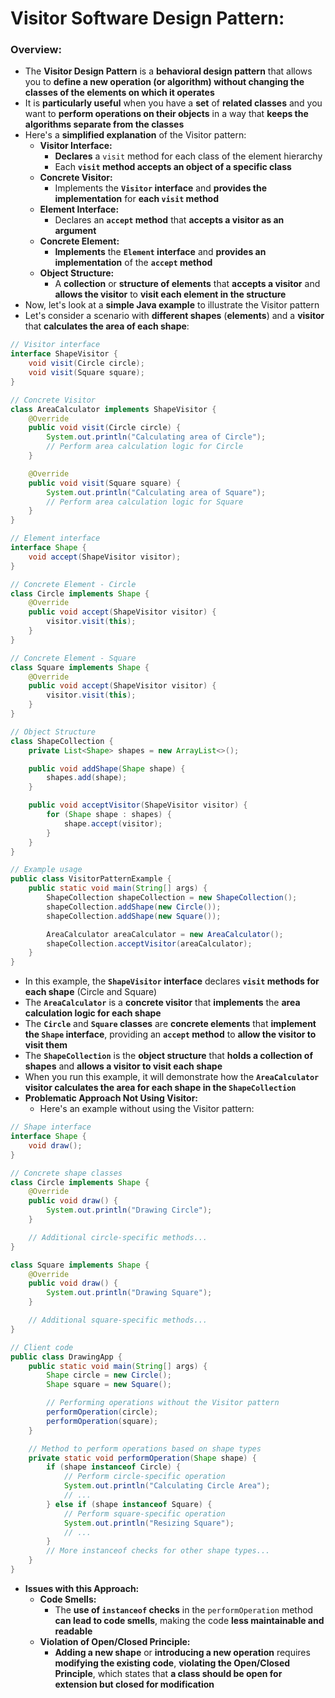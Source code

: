 # Visitor Software Design Pattern:

### Overview:
* The **Visitor Design Pattern** is a **behavioral design pattern** that allows you to **define a new operation (or 
  algorithm) without changing the classes of the elements on which it operates**
* It is **particularly useful** when you have a **set** of **related classes** and you want to **perform operations on 
  their objects** in a way that **keeps the algorithms separate from the classes**
* Here's a **simplified explanation** of the Visitor pattern:
  * **Visitor Interface:**
    * **Declares** a `visit` method for each class of the element hierarchy
    * Each **`visit` method accepts an object of a specific class**
  * **Concrete Visitor:**
    * Implements the **`Visitor` interface** and **provides the implementation** for **each `visit` method**
  * **Element Interface:**
    * Declares an **`accept` method** that **accepts a visitor as an argument**
  * **Concrete Element:**
    * **Implements** the **`Element` interface** and **provides an implementation** of the **`accept` method**
  * **Object Structure:**
    * A **collection** or **structure of elements** that **accepts a visitor** and **allows the visitor** to **visit 
      each element in the structure**
* Now, let's look at a **simple Java example** to illustrate the Visitor pattern
* Let's consider a scenario with **different shapes** (**elements**) and a **visitor** that **calculates the area of 
  each shape**:
```java
// Visitor interface
interface ShapeVisitor {
    void visit(Circle circle);
    void visit(Square square);
}

// Concrete Visitor
class AreaCalculator implements ShapeVisitor {
    @Override
    public void visit(Circle circle) {
        System.out.println("Calculating area of Circle");
        // Perform area calculation logic for Circle
    }

    @Override
    public void visit(Square square) {
        System.out.println("Calculating area of Square");
        // Perform area calculation logic for Square
    }
}

// Element interface
interface Shape {
    void accept(ShapeVisitor visitor);
}

// Concrete Element - Circle
class Circle implements Shape {
    @Override
    public void accept(ShapeVisitor visitor) {
        visitor.visit(this);
    }
}

// Concrete Element - Square
class Square implements Shape {
    @Override
    public void accept(ShapeVisitor visitor) {
        visitor.visit(this);
    }
}

// Object Structure
class ShapeCollection {
    private List<Shape> shapes = new ArrayList<>();

    public void addShape(Shape shape) {
        shapes.add(shape);
    }

    public void acceptVisitor(ShapeVisitor visitor) {
        for (Shape shape : shapes) {
            shape.accept(visitor);
        }
    }
}

// Example usage
public class VisitorPatternExample {
    public static void main(String[] args) {
        ShapeCollection shapeCollection = new ShapeCollection();
        shapeCollection.addShape(new Circle());
        shapeCollection.addShape(new Square());

        AreaCalculator areaCalculator = new AreaCalculator();
        shapeCollection.acceptVisitor(areaCalculator);
    }
}
```
* In this example, the **`ShapeVisitor` interface** declares **`visit` methods for each shape** (Circle and Square)
* The **`AreaCalculator`** is a **concrete visitor** that **implements** the **area calculation logic for each shape**
* The **`Circle`** and **`Square` classes** are **concrete elements** that **implement the `Shape` interface**, 
  providing an **`accept` method** to **allow the visitor to visit them**
* The **`ShapeCollection`** is the **object structure** that **holds a collection of shapes** and **allows a visitor to 
  visit each shape**
* When you run this example, it will demonstrate how the **`AreaCalculator` visitor calculates the area for each shape 
  in the `ShapeCollection`**
* **Problematic Approach Not Using Visitor:**
  * Here's an example without using the Visitor pattern:
```java
// Shape interface
interface Shape {
    void draw();
}

// Concrete shape classes
class Circle implements Shape {
    @Override
    public void draw() {
        System.out.println("Drawing Circle");
    }

    // Additional circle-specific methods...
}

class Square implements Shape {
    @Override
    public void draw() {
        System.out.println("Drawing Square");
    }

    // Additional square-specific methods...
}

// Client code
public class DrawingApp {
    public static void main(String[] args) {
        Shape circle = new Circle();
        Shape square = new Square();

        // Performing operations without the Visitor pattern
        performOperation(circle);
        performOperation(square);
    }

    // Method to perform operations based on shape types
    private static void performOperation(Shape shape) {
        if (shape instanceof Circle) {
            // Perform circle-specific operation
            System.out.println("Calculating Circle Area");
            // ...
        } else if (shape instanceof Square) {
            // Perform square-specific operation
            System.out.println("Resizing Square");
            // ...
        }
        // More instanceof checks for other shape types...
    }
}
```
* **Issues with this Approach:**
  * **Code Smells:**
    * The **use of `instanceof` checks** in the `performOperation` method **can lead to code smells**, making the code 
      **less maintainable and readable**
  * **Violation of Open/Closed Principle:**
    * **Adding a new shape** or **introducing a new operation** requires **modifying the existing code**, **violating 
      the Open/Closed Principle**, which states that **a class should be open for extension but closed for 
      modification**